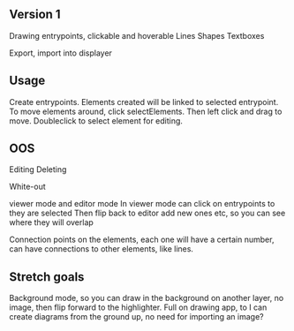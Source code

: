 
## Version 1
Drawing entrypoints, clickable and hoverable
Lines
Shapes
Textboxes

Export, import into displayer

## Usage
Create entrypoints. Elements created will be linked to selected entrypoint.
To move elements around, click selectElements. Then left click and drag to move. Doubleclick to select element for editing.

## OOS
Editing
Deleting

White-out

viewer mode and editor mode
    In viewer mode can click on entrypoints to they are selected
    Then flip back to editor add new ones etc, so you can see where they will overlap

Connection points on the elements, each one will have a certain number, can have connections to other elements, like lines.

## Stretch goals
Background mode, so you can draw in the background on another layer, no image, then flip forward to the highlighter.
Full on drawing app, to I can create diagrams from the ground up, no need for importing an image?